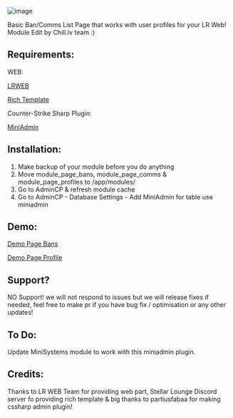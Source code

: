 ![image](https://github.com/Chill-lv/lr-web-cs2-bans-mutes-module/assets/47292145/f60b898c-63ac-422d-aac6-d72f5731dd6c)


Basic Ban/Comms List Page that works with user profiles for your LR Web!  Module Edit by Chill.lv team :)


## Requirements:

WEB: 

[LRWEB](https://github.com/levelsranks/levels-ranks-web)

[Rich Template](https://discord.com/invite/sYKAk3GCbD)

Counter-Strike Sharp Plugin:

[MiniAdmin](https://github.com/partiusfabaa/cs2-MiniAdmin)


## Installation:

1. Make backup of your module before you do anything
2. Move module_page_bans, module_page_comms & module_page_profiles to /app/modules/
3. Go to AdminCP  & refresh module cache 
4. Go to AdminCP - Database Settings - Add MiniAdmin for table use miniadmin

## Demo:

[Demo Page Bans ](https://stats.chill.lv/bans/)

[Demo Page Profile ](https://stats.chill.lv/profiles/STEAM_1:0:2133916/0/)

## Support?

NO Support! we will not respond to issues but  we will release fixes if needed, feel free to make pr if you have bug fix / optimisation or any other updates!


## To Do:

Update MiniSystems module to work with this miniadmin plugin.


## Credits:

Thanks to LR WEB Team for providing web part, Stellar Lounge Discord server fo providing rich template & big thanks to partiusfabaa for making cssharp admin plugin!
